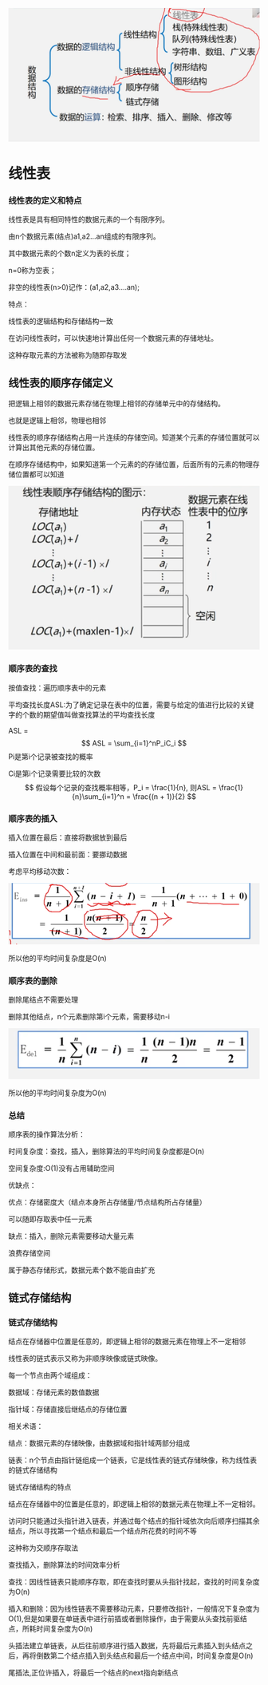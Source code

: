 ![image-20241029001443142](note/image-20241029001443142.png)

# 线性表

### 线性表的定义和特点

线性表是具有相同特性的数据元素的一个有限序列。

由n个数据元素(结点)a1,a2...an组成的有限序列。

其中数据元素的个数n定义为表的长度；

n=0称为空表；

非空的线性表(n>0)记作：(a1,a2,a3....an);



特点：

线性表的逻辑结构和存储结构一致

在访问线性表时，可以快速地计算出任何一个数据元素的存储地址。

这种存取元素的方法被称为随即存取发

## 线性表的顺序存储定义

把逻辑上相邻的数据元素存储在物理上相邻的存储单元中的存储结构。

也就是逻辑上相邻，物理也相邻

线性表的顺序存储结构占用一片连续的存储空间。知道某个元素的存储位置就可以计算出其他元素的存储位置。

在顺序存储结构中，如果知道第一个元素的的存储位置，后面所有的元素的物理存储位置都可以知道

![](note/2024-10-29-17-01-26-image.png)

### 顺序表的查找

按值查找：遍历顺序表中的元素

平均查找长度ASL:为了确定记录在表中的位置，需要与给定的值进行比较的关键字的个数的期望值叫做查找算法的平均查找长度

ASL = 
$$
ASL = \sum_{i=1}^nP_iC_i
$$
Pi是第i个记录被查找的概率

Ci是第i个记录需要比较的次数
$$
假设每个记录的查找概率相等，P_i = \frac{1}{n},
则ASL = \frac{1}{n}\sum_{i=1}^n = \frac{(n + 1)}{2}
$$

### 顺序表的插入

插入位置在最后：直接将数据放到最后

插入位置在中间和最前面：要挪动数据

考虑平均移动次数：

![image-20241029221142911](note/image-20241029221142911.png)

所以他的平均时间复杂度是O(n)

### 顺序表的删除

删除尾结点不需要处理

删除其他结点，n个元素删除第i个元素，需要移动n-i

![image-20241029221935302](note/image-20241029221935302.png)

所以他的平均时间复杂度为O(n)

### 总结

顺序表的操作算法分析：

时间复杂度：查找，插入，删除算法的平均时间复杂度都是O(n)

空间复杂度:O(1)没有占用辅助空间



优缺点：

优点：存储密度大（结点本身所占存储量/节点结构所占存储量）

可以随即存取表中任一元素

缺点：插入，删除元素需要移动大量元素

浪费存储空间

属于静态存储形式，数据元素个数不能自由扩充

## 链式存储结构

### 链式存储结构

结点在存储器中位置是任意的，即逻辑上相邻的数据元素在物理上不一定相邻

线性表的链式表示又称为非顺序映像或链式映像。

每一个节点由两个域组成：

数据域：存储元素的数值数据

指针域：存储直接后继结点的存储位置

相关术语：

结点：数据元素的存储映像，由数据域和指针域两部分组成

链表：n个节点由指针链组成一个链表，它是线性表的链式存储映像，称为线性表的链式存储结构

链式存储结构的特点

结点在存储器中的位置是任意的，即逻辑上相邻的数据元素在物理上不一定相邻。

访问时只能通过头指针进入链表，并通过每个结点的指针域依次向后顺序扫描其余结点，所以寻找第一个结点和最后一个结点所花费的时间不等

这种称为交顺序存取法

查找插入，删除算法的时间效率分析

查找：因线性链表只能顺序存取，即在查找时要从头指针找起，查找的时间复杂度为O(n)

插入和删除：因为线性链表不需要移动元素，只要修改指针，一般情况下复杂度为O(1),但是如果要在单链表中进行前插或者删除操作，由于需要从头查找前驱结点，所耗时间复杂度为O(n)

头插法建立单链表，从后往前顺序进行插入数据，先将最后元素插入到头结点之后，再将倒数第二个结点插入到头结点和最后一个结点中间，时间复杂度是O(n)

尾插法,正位许插入，将最后一个结点的next指向新结点




